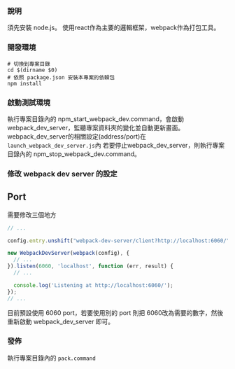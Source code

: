### 說明
須先安裝 node.js。
使用react作為主要的邏輯框架，webpack作為打包工具。
### 開發環境
``` shell
# 切換到專案目錄
cd $(dirname $0)
# 依照 package.json 安裝本專案的依賴包
npm install
```
### 啟動測試環境
執行專案目錄內的 npm_start_webpack_dev.command，會啟動 webpack_dev_server，監聽專案資料夾的變化並自動更新畫面。
webpack_dev_server的相關設定(address/port)在```launch_webpack_dev_server.js```內
若要停止webpack_dev_server，則執行專案目錄內的 npm_stop_webpack_dev.command。
### 修改 webpack dev server 的設定
## Port
需要修改三個地方
``` javascript
// ...

config.entry.unshift("webpack-dev-server/client?http://localhost:6060/", "webpack/hot/dev-server");

new WebpackDevServer(webpack(config), {
  // ...
}).listen(6060, 'localhost', function (err, result) {
  // ...

  console.log('Listening at http://localhost:6060/');
});
// ...
```
目前預設使用 6060 port，若要使用別的 port 則把 6060改為需要的數字，然後重新啟動 webpack_dev_server 即可。
### 發佈
執行專案目錄內的 ```pack.command```